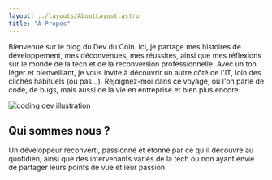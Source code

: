 ```yaml
---
layout: ../layouts/AboutLayout.astro
title: "À Propos"
---
```


Bienvenue sur le blog du Dev du Coin. Ici, je partage mes histoires de développement, mes déconvenues, mes réussites, ainsi que mes réflexions sur le monde de la tech et de la reconversion professionnelle. Avec un ton léger et bienveillant, je vous invite à découvrir un autre côté de l'IT, loin des clichés habituels (ou pas...). Rejoignez-moi dans ce voyage, où l'on parle de code, de bugs, mais aussi de la vie en entreprise et bien plus encore.

<div>
  <img src="/assets/dev.svg" class="sm:w-1/2 mx-auto" alt="coding dev illustration">
</div>

## Qui sommes nous ?

Un développeur reconverti, passionné et étonné par ce qu'il découvre au quotidien, ainsi que des intervenants variés de la tech ou non ayant envie de partager leurs points de vue et leur passion.
